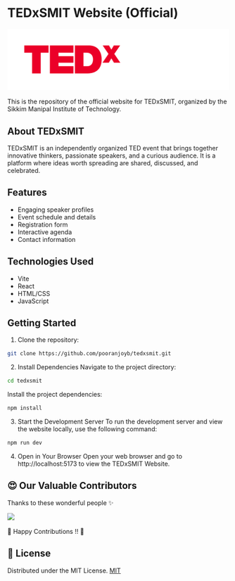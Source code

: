 # TEDxSMIT Website (Official)

![TEDxSMIT Logo](./public/assets/logo-white.png)

This is the repository of the official website for TEDxSMIT, organized by the Sikkim Manipal Institute of Technology.

## About TEDxSMIT

TEDxSMIT is an independently organized TED event that brings together innovative thinkers, passionate speakers, and a curious audience. It is a platform where ideas worth spreading are shared, discussed, and celebrated.

## Features

- Engaging speaker profiles
- Event schedule and details
- Registration form
- Interactive agenda
- Contact information

## Technologies Used

- Vite
- React
- HTML/CSS
- JavaScript

## Getting Started

1. Clone the repository:

```bash
git clone https://github.com/pooranjoyb/tedxsmit.git
```
2. Install Dependencies
Navigate to the project directory:

```bash
cd tedxsmit
```
Install the project dependencies:

```bash
npm install
```
3. Start the Development Server
To run the development server and view the website locally, use the following command:

```bash
npm run dev
```
4. Open in Your Browser
Open your web browser and go to http://localhost:5173 to view the TEDxSMIT Website.

## 😍 Our Valuable Contributors

Thanks to these wonderful people ✨

<a href="https://github.com/pooranjoyb/tedxsmit/graphs/contributors">
  
<img src="https://contrib.rocks/image?repo=pooranjoyb/tedxsmit" />

</a>

💙 Happy Contributions !! 💙

## 📜 License 

Distributed under the MIT License. 
[MIT](LICENSE)
